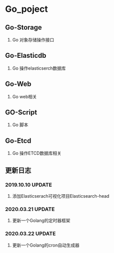 # Go_poject
## Go-Storage 
1. Go 对象存储操作接口
## Go-Elasticdb
1. Go 操作elasticserch数据库
## Go-Web        
1. Go web相关   
## GO-Script
1. Go 脚本
## Go-Etcd
1. Go 操作ETCD数据库相关

## 更新日志
### 2019.10.10 UPDATE
1. 添加Elasticserach可视化项目Elasticsearch-head

### 2020.03.21 UPDATE
1. 更新一个Golang的定时器框架

### 2020.03.22 UPDATE
1. 更新一个Golang的cron自动生成器